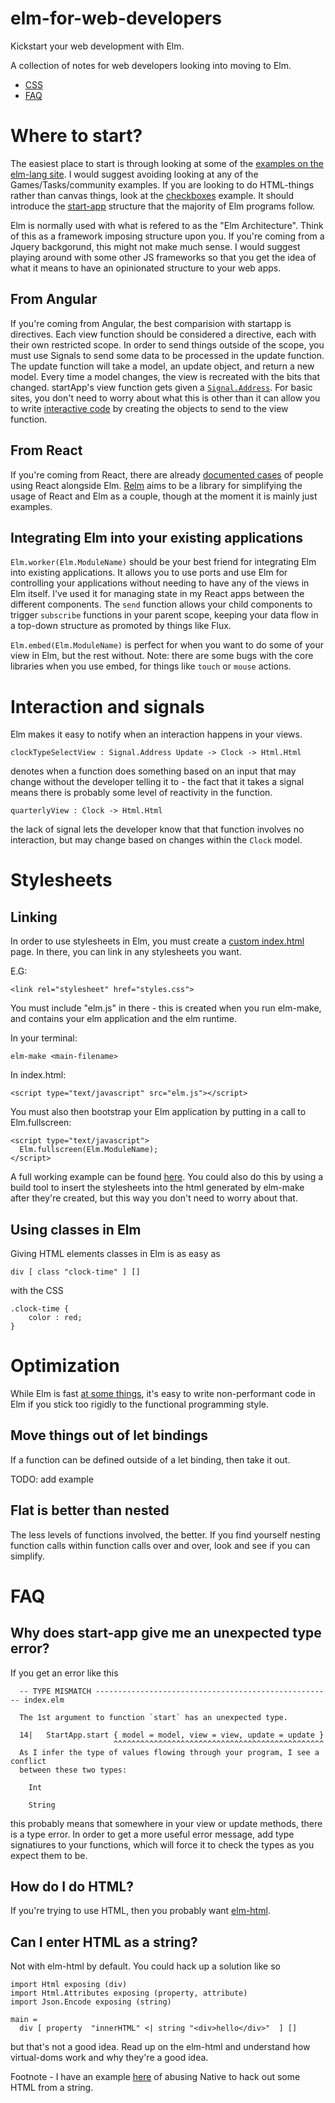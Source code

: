 # elm-for-web-developers

Kickstart your web development with Elm. 

A collection of notes for web developers looking into moving to Elm.

* [CSS](#stylesheets)
* [FAQ](#faq)

# Where to start?

The easiest place to start is through looking at some of the [examples on the elm-lang site](http://elm-lang.org/examples). I would suggest avoiding looking at any of the Games/Tasks/community examples. If you are looking to do HTML-things rather than canvas things, look at the [checkboxes](http://elm-lang.org/examples/checkboxes) example. It should introduce the [start-app](https://github.com/evancz/elm-architecture-tutorial/) structure that the majority of Elm programs follow. 

Elm is normally used with what is refered to as the "Elm Architecture". Think of this as a framework imposing structure upon you. If you're coming from a Jquery backgorund, this might not make much sense. I would suggest playing around with some other JS frameworks so that you get the idea of what it means to have an opinionated structure to your web apps.

## From Angular

If you're coming from Angular, the best comparision with startapp is directives. Each view function should be considered a directive, each with their own restricted scope. In order to send things outside of the scope, you must use Signals to send some data to be processed in the update function. The update function will take a model, an update object, and return a new model. Every time a model changes, the view is recreated with the bits that changed. startApp's view function gets given a [`Signal.Address`](http://package.elm-lang.org/packages/elm-lang/core/2.1.0/Signal#Mailbox). For basic sites, you don't need to worry about what this is other than it can allow you to write [interactive code](https://github.com/evancz/elm-todomvc/blob/master/Todo.elm#L202) by creating the objects to send to the view function.

## From React

If you're coming from React, there are already [documented cases](http://noredinktech.tumblr.com/post/126978281075/walkthrough-introducing-elm-to-a-js-web-app) of people using React alongside Elm. [Relm](https://github.com/eeue56/relm) aims to be a library for simplifying the usage of React and Elm as a couple, though at the moment it is mainly just examples.


## Integrating Elm into your existing applications

`Elm.worker(Elm.ModuleName)` should be your best friend for integrating Elm into existing applications. It allows you to use ports and use Elm for controlling your applications without needing to have any of the views in Elm itself. I've used it for managing state in my React apps between the different components. The `send` function allows your child components to trigger `subscribe` functions in your parent scope, keeping your data flow in a top-down structure as promoted by things like Flux.

`Elm.embed(Elm.ModuleName)` is perfect for when you want to do some of your view in Elm, but the rest without. Note: there are some bugs with the core libraries when you use embed, for things like `touch` or `mouse` actions. 


# Interaction and signals

Elm makes it easy to notify when an interaction happens in your views.

```
clockTypeSelectView : Signal.Address Update -> Clock -> Html.Html
```

denotes when a function does something based on an input that may change without the developer telling it to - the fact that it takes a signal means there is probably some level of reactivity in the function. 

```
quarterlyView : Clock -> Html.Html
```

the lack of signal lets the developer know that that function involves no interaction, but may change based on changes within the `Clock` model.

# Stylesheets

## Linking

In order to use stylesheets in Elm, you must create a [custom index.html](https://github.com/eeue56/broken-clock/blob/master/index.html) page. In there, you can link in any stylesheets you want. 

E.G:
```
<link rel="stylesheet" href="styles.css">
```

You must include "elm.js" in there - this is created when you run elm-make, and contains your elm application and the elm runtime. 

In your terminal:
```
elm-make <main-filename>
```

In index.html: 

```
<script type="text/javascript" src="elm.js"></script>
```

You must also then bootstrap your Elm application by putting in a call to Elm.fullscreen:

```
<script type="text/javascript">
  Elm.fullscreen(Elm.ModuleName);
</script>
```

A full working example can be found [here](https://github.com/eeue56/broken-clock/blob/master/index.html). You could also do this by using a build tool to insert the stylesheets into the html generated by elm-make after they're created, but this way you don't need to worry about that. 

## Using classes in Elm

Giving HTML elements classes in Elm is as easy as

```
div [ class "clock-time" ] []
```

with the CSS

```
.clock-time {
    color : red;
}

```

# Optimization

While Elm is fast [at some things](http://elm-lang.org/blog/blazing-fast-html), it's easy to write non-performant code in Elm if you stick too rigidly to the functional programming style.

## Move things out of let bindings

If a function can be defined outside of a let binding, then take it out. 

TODO: add example

## Flat is better than nested

The less levels of functions involved, the better. If you find yourself nesting function calls within function calls over and over, look and see if you can simplify.

# FAQ

## Why does start-app give me an unexpected type error?

If you get an error like this 
```
  -- TYPE MISMATCH ----------------------------------------------------- index.elm
  
  The 1st argument to function `start` has an unexpected type.
  
  14|   StartApp.start { model = model, view = view, update = update }
                       ^^^^^^^^^^^^^^^^^^^^^^^^^^^^^^^^^^^^^^^^^^^^^^^
  As I infer the type of values flowing through your program, I see a conflict
  between these two types:

    Int

    String

```

this probably means that somewhere in your view or update methods, there is a type error. In order to get a more useful error message, add type signatiures to your functions, which will force it to check the types as you expect them to be.


## How do I do HTML?

If you're trying to use HTML, then you probably want [elm-html](http://package.elm-lang.org/packages/evancz/elm-html/4.0.1).

## Can I enter HTML as a string?

Not with elm-html by default. You could hack up a solution like so

```
import Html exposing (div)
import Html.Attributes exposing (property, attribute)
import Json.Encode exposing (string)

main = 
  div [ property  "innerHTML" <| string "<div>hello</div>"  ] []
```

but that's not a good idea. Read up on the elm-html and understand how virtual-doms work and why they're a good idea. 

Footnote - I have an example [here](https://github.com/eeue56/relm/tree/master/proposal/basic-html) of abusing Native to hack out some HTML from a string.
